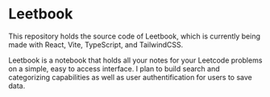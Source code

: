 # Leetbook

This repository holds the source code of Leetbook, which is currently being made with React, Vite, TypeScript, and TailwindCSS.

Leetbook is a notebook that holds all your notes for your Leetcode problems on a simple, easy to access interface. I plan to 
build search and categorizing capabilities as well as user authentification for users to save data.
